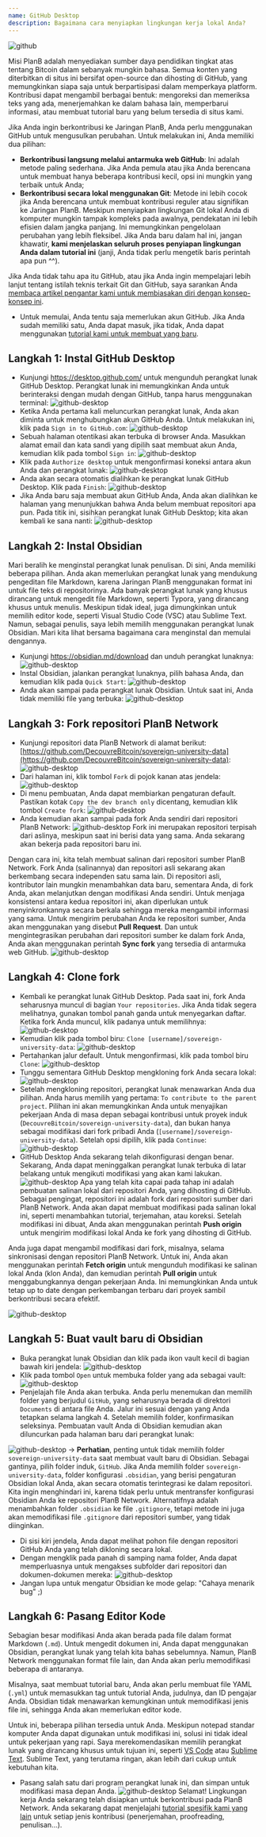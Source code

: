 ```yaml
---
name: GitHub Desktop
description: Bagaimana cara menyiapkan lingkungan kerja lokal Anda?
---
```

![github](assets/cover.webp)

Misi PlanB adalah menyediakan sumber daya pendidikan tingkat atas tentang Bitcoin dalam sebanyak mungkin bahasa. Semua konten yang diterbitkan di situs ini bersifat open-source dan dihosting di GitHub, yang memungkinkan siapa saja untuk berpartisipasi dalam memperkaya platform. Kontribusi dapat mengambil berbagai bentuk: mengoreksi dan memeriksa teks yang ada, menerjemahkan ke dalam bahasa lain, memperbarui informasi, atau membuat tutorial baru yang belum tersedia di situs kami.

Jika Anda ingin berkontribusi ke Jaringan PlanB, Anda perlu menggunakan GitHub untuk mengusulkan perubahan. Untuk melakukan ini, Anda memiliki dua pilihan:
- **Berkontribusi langsung melalui antarmuka web GitHub**: Ini adalah metode paling sederhana. Jika Anda pemula atau jika Anda berencana untuk membuat hanya beberapa kontribusi kecil, opsi ini mungkin yang terbaik untuk Anda;
- **Berkontribusi secara lokal menggunakan Git**: Metode ini lebih cocok jika Anda berencana untuk membuat kontribusi reguler atau signifikan ke Jaringan PlanB. Meskipun menyiapkan lingkungan Git lokal Anda di komputer mungkin tampak kompleks pada awalnya, pendekatan ini lebih efisien dalam jangka panjang. Ini memungkinkan pengelolaan perubahan yang lebih fleksibel. Jika Anda baru dalam hal ini, jangan khawatir, **kami menjelaskan seluruh proses penyiapan lingkungan Anda dalam tutorial ini** (janji, Anda tidak perlu mengetik baris perintah apa pun ^^).

Jika Anda tidak tahu apa itu GitHub, atau jika Anda ingin mempelajari lebih lanjut tentang istilah teknis terkait Git dan GitHub, saya sarankan Anda [membaca artikel pengantar kami untuk membiasakan diri dengan konsep-konsep ini](https://planb.network/tutorials/others/basics-of-github).

- Untuk memulai, Anda tentu saja memerlukan akun GitHub. Jika Anda sudah memiliki satu, Anda dapat masuk, jika tidak, Anda dapat menggunakan [tutorial kami untuk membuat yang baru](https://planb.network/tutorials/others/create-github-account).

## Langkah 1: Instal GitHub Desktop

- Kunjungi https://desktop.github.com/ untuk mengunduh perangkat lunak GitHub Desktop. Perangkat lunak ini memungkinkan Anda untuk berinteraksi dengan mudah dengan GitHub, tanpa harus menggunakan terminal:
![github-desktop](assets/1.webp)
- Ketika Anda pertama kali meluncurkan perangkat lunak, Anda akan diminta untuk menghubungkan akun GitHub Anda. Untuk melakukan ini, klik pada `Sign in to GitHub.com`:
![github-desktop](assets/2.webp)
- Sebuah halaman otentikasi akan terbuka di browser Anda. Masukkan alamat email dan kata sandi yang dipilih saat membuat akun Anda, kemudian klik pada tombol `Sign in`:
![github-desktop](assets/3.webp)
- Klik pada `Authorize desktop` untuk mengonfirmasi koneksi antara akun Anda dan perangkat lunak:
![github-desktop](assets/4.webp)
- Anda akan secara otomatis dialihkan ke perangkat lunak GitHub Desktop. Klik pada `Finish`: ![github-desktop](assets/5.webp)
- Jika Anda baru saja membuat akun GitHub Anda, Anda akan dialihkan ke halaman yang menunjukkan bahwa Anda belum membuat repositori apa pun. Pada titik ini, sisihkan perangkat lunak GitHub Desktop; kita akan kembali ke sana nanti: ![github-desktop](assets/6.webp)

## Langkah 2: Instal Obsidian

Mari beralih ke menginstal perangkat lunak penulisan. Di sini, Anda memiliki beberapa pilihan. Anda akan memerlukan perangkat lunak yang mendukung pengeditan file Markdown, karena Jaringan PlanB menggunakan format ini untuk file teks di repositorinya.
Ada banyak perangkat lunak yang khusus dirancang untuk mengedit file Markdown, seperti Typora, yang dirancang khusus untuk menulis. Meskipun tidak ideal, juga dimungkinkan untuk memilih editor kode, seperti Visual Studio Code (VSC) atau Sublime Text. Namun, sebagai penulis, saya lebih memilih menggunakan perangkat lunak Obsidian. Mari kita lihat bersama bagaimana cara menginstal dan memulai dengannya.
- Kunjungi https://obsidian.md/download dan unduh perangkat lunaknya: ![github-desktop](assets/7.webp)
- Instal Obsidian, jalankan perangkat lunaknya, pilih bahasa Anda, dan kemudian klik pada `Quick Start`: ![github-desktop](assets/8.webp)
- Anda akan sampai pada perangkat lunak Obsidian. Untuk saat ini, Anda tidak memiliki file yang terbuka: ![github-desktop](assets/9.webp)

## Langkah 3: Fork repositori PlanB Network

- Kunjungi repositori data PlanB Network di alamat berikut: [https://github.com/DecouvreBitcoin/sovereign-university-data](https://github.com/DecouvreBitcoin/sovereign-university-data): ![github-desktop](assets/10.webp)
- Dari halaman ini, klik tombol `Fork` di pojok kanan atas jendela: ![github-desktop](assets/11.webp)
- Di menu pembuatan, Anda dapat membiarkan pengaturan default. Pastikan kotak `Copy the dev branch only` dicentang, kemudian klik tombol `Create fork`: ![github-desktop](assets/12.webp)
- Anda kemudian akan sampai pada fork Anda sendiri dari repositori PlanB Network: ![github-desktop](assets/13.webp)
Fork ini merupakan repositori terpisah dari aslinya, meskipun saat ini berisi data yang sama. Anda sekarang akan bekerja pada repositori baru ini.

Dengan cara ini, kita telah membuat salinan dari repositori sumber PlanB Network. Fork Anda (salinannya) dan repositori asli sekarang akan berkembang secara independen satu sama lain. Di repositori asli, kontributor lain mungkin menambahkan data baru, sementara Anda, di fork Anda, akan melanjutkan dengan modifikasi Anda sendiri.
Untuk menjaga konsistensi antara kedua repositori ini, akan diperlukan untuk menyinkronkannya secara berkala sehingga mereka mengambil informasi yang sama. Untuk mengirim perubahan Anda ke repositori sumber, Anda akan menggunakan yang disebut **Pull Request**. Dan untuk mengintegrasikan perubahan dari repositori sumber ke dalam fork Anda, Anda akan menggunakan perintah **Sync fork** yang tersedia di antarmuka web GitHub.
![github-desktop](assets/14.webp)

## Langkah 4: Clone fork

- Kembali ke perangkat lunak GitHub Desktop. Pada saat ini, fork Anda seharusnya muncul di bagian `Your repositories`. Jika Anda tidak segera melihatnya, gunakan tombol panah ganda untuk menyegarkan daftar. Ketika fork Anda muncul, klik padanya untuk memilihnya:
![github-desktop](assets/15.webp)
- Kemudian klik pada tombol biru: `Clone [username]/sovereign-university-data`:
![github-desktop](assets/16.webp)
- Pertahankan jalur default. Untuk mengonfirmasi, klik pada tombol biru `Clone`:
![github-desktop](assets/17.webp)
- Tunggu sementara GitHub Desktop mengkloning fork Anda secara lokal:
![github-desktop](assets/18.webp)
- Setelah mengkloning repositori, perangkat lunak menawarkan Anda dua pilihan. Anda harus memilih yang pertama: `To contribute to the parent project`. Pilihan ini akan memungkinkan Anda untuk menyajikan pekerjaan Anda di masa depan sebagai kontribusi untuk proyek induk (`DecouvreBitcoin/sovereign-university-data`), dan bukan hanya sebagai modifikasi dari fork pribadi Anda (`[username]/sovereign-university-data`). Setelah opsi dipilih, klik pada `Continue`: ![github-desktop](assets/19.webp)
- GitHub Desktop Anda sekarang telah dikonfigurasi dengan benar. Sekarang, Anda dapat meninggalkan perangkat lunak terbuka di latar belakang untuk mengikuti modifikasi yang akan kami lakukan.
![github-desktop](assets/20.webp)
Apa yang telah kita capai pada tahap ini adalah pembuatan salinan lokal dari repositori Anda, yang dihosting di GitHub. Sebagai pengingat, repositori ini adalah fork dari repositori sumber dari PlanB Network. Anda akan dapat membuat modifikasi pada salinan lokal ini, seperti menambahkan tutorial, terjemahan, atau koreksi. Setelah modifikasi ini dibuat, Anda akan menggunakan perintah **Push origin** untuk mengirim modifikasi lokal Anda ke fork yang dihosting di GitHub.

Anda juga dapat mengambil modifikasi dari fork, misalnya, selama sinkronisasi dengan repositori PlanB Network. Untuk ini, Anda akan menggunakan perintah **Fetch origin** untuk mengunduh modifikasi ke salinan lokal Anda (klon Anda), dan kemudian perintah **Pull origin** untuk menggabungkannya dengan pekerjaan Anda. Ini memungkinkan Anda untuk tetap up to date dengan perkembangan terbaru dari proyek sambil berkontribusi secara efektif.

![github-desktop](assets/21.webp)
## Langkah 5: Buat vault baru di Obsidian

- Buka perangkat lunak Obsidian dan klik pada ikon vault kecil di bagian bawah kiri jendela:
![github-desktop](assets/22.webp)
- Klik pada tombol `Open` untuk membuka folder yang ada sebagai vault: ![github-desktop](assets/23.webp)
- Penjelajah file Anda akan terbuka. Anda perlu menemukan dan memilih folder yang berjudul `GitHub`, yang seharusnya berada di direktori `Documents` di antara file Anda. Jalur ini sesuai dengan yang Anda tetapkan selama langkah 4. Setelah memilih folder, konfirmasikan seleksinya. Pembuatan vault Anda di Obsidian kemudian akan diluncurkan pada halaman baru dari perangkat lunak:

![github-desktop](assets/24.webp)
-> **Perhatian**, penting untuk tidak memilih folder `sovereign-university-data` saat membuat vault baru di Obsidian. Sebagai gantinya, pilih folder induk, `GitHub`. Jika Anda memilih folder `sovereign-university-data`, folder konfigurasi `.obsidian`, yang berisi pengaturan Obsidian lokal Anda, akan secara otomatis terintegrasi ke dalam repositori. Kita ingin menghindari ini, karena tidak perlu untuk mentransfer konfigurasi Obsidian Anda ke repositori PlanB Network. Alternatifnya adalah menambahkan folder `.obsidian` ke file `.gitignore`, tetapi metode ini juga akan memodifikasi file `.gitignore` dari repositori sumber, yang tidak diinginkan.

- Di sisi kiri jendela, Anda dapat melihat pohon file dengan repositori GitHub Anda yang telah dikloning secara lokal.
- Dengan mengklik pada panah di samping nama folder, Anda dapat memperluasnya untuk mengakses subfolder dari repositori dan dokumen-dokumen mereka:
![github-desktop](assets/25.webp)
- Jangan lupa untuk mengatur Obsidian ke mode gelap: "Cahaya menarik bug" ;)

## Langkah 6: Pasang Editor Kode
Sebagian besar modifikasi Anda akan berada pada file dalam format Markdown (`.md`). Untuk mengedit dokumen ini, Anda dapat menggunakan Obsidian, perangkat lunak yang telah kita bahas sebelumnya. Namun, PlanB Network menggunakan format file lain, dan Anda akan perlu memodifikasi beberapa di antaranya.

Misalnya, saat membuat tutorial baru, Anda akan perlu membuat file YAML (`.yml`) untuk memasukkan tag untuk tutorial Anda, judulnya, dan ID pengajar Anda. Obsidian tidak menawarkan kemungkinan untuk memodifikasi jenis file ini, sehingga Anda akan memerlukan editor kode.

Untuk ini, beberapa pilihan tersedia untuk Anda. Meskipun notepad standar komputer Anda dapat digunakan untuk modifikasi ini, solusi ini tidak ideal untuk pekerjaan yang rapi. Saya merekomendasikan memilih perangkat lunak yang dirancang khusus untuk tujuan ini, seperti [VS Code](https://code.visualstudio.com/download) atau [Sublime Text](https://www.sublimetext.com/download). Sublime Text, yang terutama ringan, akan lebih dari cukup untuk kebutuhan kita.
- Pasang salah satu dari program perangkat lunak ini, dan simpan untuk modifikasi masa depan Anda. ![github-desktop](assets/26.webp)
Selamat! Lingkungan kerja Anda sekarang telah disiapkan untuk berkontribusi pada PlanB Network. Anda sekarang dapat menjelajahi [tutorial spesifik kami yang lain](https://planb.network/tutorials/others) untuk setiap jenis kontribusi (penerjemahan, proofreading, penulisan...).
